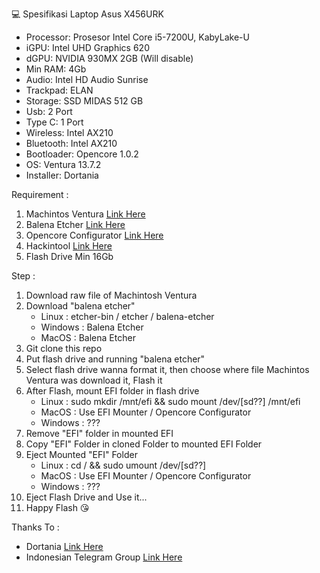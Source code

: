 💻 Spesifikasi Laptop Asus X456URK
- Processor: Prosesor Intel Core i5-7200U, KabyLake-U
- iGPU: Intel UHD Graphics 620
- dGPU: NVIDIA 930MX 2GB (Will disable)
- Min RAM: 4Gb
- Audio: Intel HD Audio Sunrise
- Trackpad: ELAN
- Storage: SSD MIDAS 512 GB
- Usb: 2 Port
- Type C: 1 Port
- Wireless: Intel AX210
- Bluetooth: Intel AX210
- Bootloader: Opencore 1.0.2
- OS: Ventura 13.7.2
- Installer: Dortania

Requirement :
1. Machintos Ventura [Link Here](https://www.olarila.com/topic/6278-olarila-vanilla-images-macos-installer/)
2. Balena Etcher [Link Here](https://etcher.balena.io/#download-etcher)
3. Opencore Configurator [Link Here](https://mackie100projects.altervista.org/download/occ/)
4. Hackintool [Link Here](https://github.com/benbaker76/Hackintool/releases)
5. Flash Drive Min 16Gb

Step :
1. Download raw file of Machintosh Ventura
2. Download "balena etcher"
    - Linux : etcher-bin / etcher / balena-etcher
    - Windows : Balena Etcher
    - MacOS : Balena Etcher
3. Git clone this repo
4. Put flash drive and running "balena etcher"
5. Select flash drive wanna format it, then choose where file Machintos Ventura was download it, Flash it
6. After Flash, mount EFI folder in flash drive
    - Linux : sudo mkdir /mnt/efi && sudo mount /dev/[sd??] /mnt/efi
    - MacOS : Use EFI Mounter / Opencore Configurator
    - Windows : ???
7. Remove "EFI" folder in mounted EFI
8. Copy "EFI" Folder in cloned Folder to mounted EFI Folder
9. Eject Mounted "EFI" Folder
    - Linux : cd / && sudo umount /dev/[sd??]
    - MacOS : Use EFI Mounter / Opencore Configurator
    - Windows : ???
10. Eject Flash Drive and Use it...
11. Happy Flash 😘

Thanks To :
- Dortania [Link Here](https://dortania.github.io/OpenCore-Install-Guide/prerequisites.html)
- Indonesian Telegram Group [Link Here](https://t.me/HackintoshLover)
